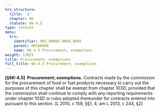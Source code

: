 ```yaml
---
hrs_structure:
  title: '1'
  chapter: 6K
  statute: 6K-4.5
type: statute
menu:
  hrs:
    identifier: HRS_0006K-0004_0005
    parent: HRS0006K
    name: 6K-4.5 Procurement; exemptions
weight: 13025
title: Procurement; exemptions
full_title: 6K-4.5 Procurement; exemptions
---
```

**[§6K-4.5]  Procurement; exemptions.** Contracts made by the commission for the procurement of food or fuel products necessary to carry out the purposes of this chapter shall be exempt from chapter 103D; provided that the commission shall continue to comply with any reporting requirements under chapter 103D or rules adopted thereunder for contracts entered into pursuant to this section. [L 2010, c 159, §§1, 4; am L 2013, c 244, §2]